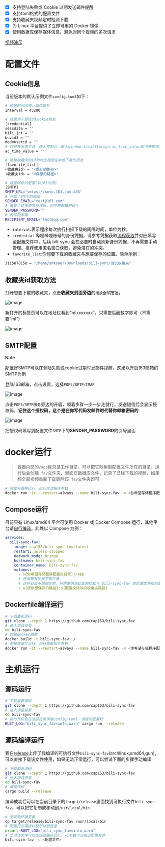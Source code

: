 - [x] 支持登陆失败或 Cookie 过期发送邮件提醒
- [x] 支持toml格式的配置文件
- [x] 支持收藏夹视频定时检测下载
- [x] 为 Linux 平台提供了立即可用的 Docker 镜像
- [x] 使用数据库保存媒体信息，避免对同个视频的多次请求

[视频演示](https://www.bilibili.com/video/BV1183ozEEUG)

# 配置文件

## Cookie信息

当前版本的默认示例文件`config.toml`如下：

```bash
# 这是时间间隔，单位是秒
interval = 43200

# 这是用于登陆的Cookie信息
[credential]
sessdata = ""
bili_jct = ""
buvid3 = ""
dedeuserid = ""
# 打开开发者工具，进入控制台，输入window.localStorage.ac_time_value即可获取值
ac_time_value = ""

# 这是收藏夹的id和对应视频在本地下载的目录
[favorite_list]
<收藏夹id> = "<保存的路径>"
<收藏夹id> = "<保存的路径>"

# 这是邮件的配置(以163为例)
[SMTP]
SMTP_URL="smtps://smtp.163.com:465"
# 开启了SMTP的邮箱
SENDER_EMAIL="test@163.com"
# 重要：这里使用授权码，而不是邮箱密码！
SENDER_PASSWORD="" 
# 收件的邮箱
RECIPIENT_EMAIL="test@qq.com"
```

- `interval`:表示程序每次执行扫描下载的间隔时间，单位为秒。
- `credential`:哔哩哔哩账号的身份凭据，请参考凭据获取[流程获取](https://nemo2011.github.io/bilibili-api/#/get-credential)并对应填写至配置文件中，后续 bili-sync 会在必要时自动刷新身份凭据，不再需要手动管理。推荐使用匿名窗口获取，避免潜在的冲突。
- `favorite_list`:你想要下载的收藏夹与想要保存的位置。简单示例：

```bash
3115878158 = "/home/amtoaer/Downloads/bili-sync/测试收藏夹"
```

## 收藏夹id获取方法

打开想要下载的收藏夹，点击**收藏夹封面旁边**的`播放全部`按钮，

![image](https://github.com/user-attachments/assets/a8a39d76-611d-40cf-9474-8193e26ae3ec)

新打开的标签页可以在地址栏看到“mlxxxxxxx”，只需要后面数字即可（不需要“ml“）

![image](https://github.com/user-attachments/assets/59921d0c-96ee-4fa0-842e-a757c603ccdd)

## SMTP配置

> [!NOTE]
> 配置好SMTP可以在登陆失败或cookie过期时发邮件提醒，这里以开启163邮箱的SMTP为例

登陆163邮箱，点击设置，选择`POP3/SMTP/IMAP`

![image](https://github.com/user-attachments/assets/1d27d05a-04d4-4901-b135-9000e7df2f6e)

点击`POP3/SMTP服务`旁边的开启，顺着步骤一步一步走就行，发送短信后会显示授权码，**记住这个授权码，这个是在你写代码发邮件时代替你邮箱密码的**

![image](https://github.com/user-attachments/assets/bf73a8fc-1476-41ce-8afe-07ae296b7b6d)

把授权码填写到配置文件`SMTP`下的**SENDER_PASSWORD**的引号里面

# docker运行

> 容器内部的`/app`目录是工作目录，可以把它映射到配置文件所在的目录，运行后会创建`.fav`文件夹，里面有数据库文件，记录了已经下载的视频，如果想全部视频重新下载删除该`.fav`文件夹即可

```bash
# 创建容器并运行，自行修改相关参数
docker run -it --restart=always --name bili-sync-fav -v <你希望存储程序配置的目录>:/app -v <视频想保存的路径>:<配置文件写的收藏夹路径> bili-sync-fav
```

## Compose运行

目前只有 Linux/amd64 平台可使用 Docker 或 Docker Compose 运行，其他平台请[自行编译](#Dockerfile编译运行)，此处以 Compose 为例：

```yml
services:
  bili-sync-fav:
    image: cap153/bili-sync-fav:latest
    restart: unless-stopped
    network_mode: bridge
    hostname: bili-sync-fav
    container_name: bili-sync-fav
    volumes:
      - ${你希望存储程序配置的目录}:/app
      # 还需要有视频下载位置
      # 这些目录不是固定的，只需要确保此处的挂载与 bili-sync-fav 的配置文件相匹配
      - ${视频想保存的路径}:${配置文件写的收藏夹路径}
```

## Dockerfile编译运行

```bash
# 下载最新源码
git clone --depth 1 https://github.com/cap153/bili-sync-fav
# 进入项目目录
cd bili-sync-fav
# 构建docker镜像
docker build -t bili-sync-fav ./
# 创建容器并运行，自行修改相关参数
docker run -it --restart=always --name bili-sync-fav -v <你希望存储程序配置的目录>:/app -v <视频想保存的路径>:<配置文件写的收藏夹路径> bili-sync-fav
```

# 主机运行

## 源码运行

```bash
# 下载最新源码
git clone --depth 1 https://github.com/cap153/bili-sync-fav
# 进入项目目录
cd bili-sync-fav
# 运行代码会在当前目录读取config.toml，请提前配置好
RUST_LOG="bili_sync_fav=info,warn" cargo run --release
```

## 源码编译运行

我在[release](https://github.com/cap153/bili-sync-fav/releases)上传了我编译的可执行文件`bili-sync-fav`(archlinux,amd64,gun)，可以直接下载该文件使用，如果无法正常运行，可以尝试下面的步骤手动编译

```bash
# 下载最新源码
git clone --depth 1 https://github.com/cap153/bili-sync-fav
# 进入项目目录
cd bili-sync-fav
# 编译代码
cargo build --release
```

编译成功后可以在当前目录下的`target/release`里面找到可执行文件`bili-sync-fav`，可以把它复制或移动到`/usr/local/bin`

```bash
# 安装到环境变量
cp target/release/bili-sync-fav /usr/local/bin
# 配置日志等级以显示详细信息
export RUST_LOG="bili_sync_fav=info,warn" 
# 此时该文件可以在任意路径运行，-c参数可以指定配置文件
bili-sycn-fav -c <配置文件>
```
